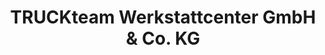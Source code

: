 ---
title: "TRUCKteam Werkstattcenter GmbH & Co. KG"
url: /graben/truckteam-werkstattcenter-gmbh-und-co-kg/
shop: Autowerkstatt
---